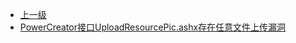 * [上一级](docs/wy876_poc/)
* [PowerCreator接口UploadResourcePic.ashx存在任意文件上传漏洞](docs/wy876_poc/PowerCreator/PowerCreator%E6%8E%A5%E5%8F%A3UploadResourcePic.ashx%E5%AD%98%E5%9C%A8%E4%BB%BB%E6%84%8F%E6%96%87%E4%BB%B6%E4%B8%8A%E4%BC%A0%E6%BC%8F%E6%B4%9E.md)
